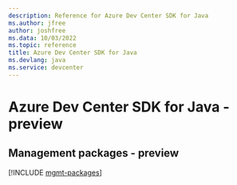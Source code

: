 ```yaml
---
description: Reference for Azure Dev Center SDK for Java
ms.author: jfree
author: joshfree
ms.data: 10/03/2022
ms.topic: reference
title: Azure Dev Center SDK for Java
ms.devlang: java
ms.service: devcenter
---
```

# Azure Dev Center SDK for Java - preview

## Management packages - preview
[!INCLUDE [mgmt-packages](dev-center-mgmt-index.md)]
